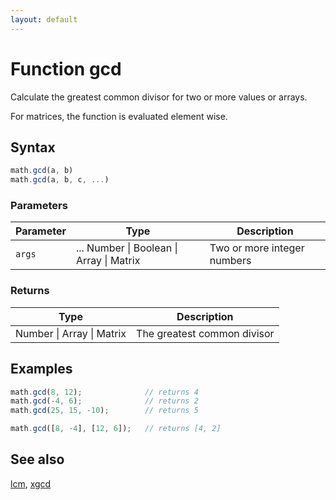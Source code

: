 ```yaml
---
layout: default
---
```


# Function gcd

Calculate the greatest common divisor for two or more values or arrays.

For matrices, the function is evaluated element wise.


## Syntax

```js
math.gcd(a, b)
math.gcd(a, b, c, ...)
```

### Parameters

Parameter | Type | Description
--------- | ---- | -----------
`args` | ... Number &#124; Boolean &#124; Array &#124; Matrix | Two or more integer numbers

### Returns

Type | Description
---- | -----------
Number &#124; Array &#124; Matrix | The greatest common divisor


## Examples

```js
math.gcd(8, 12);              // returns 4
math.gcd(-4, 6);              // returns 2
math.gcd(25, 15, -10);        // returns 5

math.gcd([8, -4], [12, 6]);   // returns [4, 2]
```


## See also

[lcm](lcm.html),
[xgcd](xgcd.html)


<!-- Note: This file is automatically generated from source code comments. Changes made in this file will be overridden. -->
